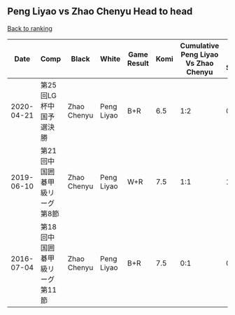 ## Peng Liyao vs Zhao Chenyu Head to head

[Back to ranking](../../index.md)




| **Date** | **Comp** | **Black** | **White** | **Game Result** | **Komi** | **Cumulative Peng Liyao Vs Zhao Chenyu** | **Peng Liyao Streak** | **Zhao Chenyu Streak** | 
| --- | --- | --- | --- | --- | --- | --- | --- | --- |
| 2020-04-21 | 第25回LG杯中国予選決勝 | Zhao Chenyu | Peng Liyao | B+R | 6.5 | 1:2 | 0 | 1 | 
| 2019-06-10 | 第21回中国囲碁甲級リーグ第8節 | Zhao Chenyu | Peng Liyao | W+R | 7.5 | 1:1 | 1 | 0 | 
| 2016-07-04 | 第18回中国囲碁甲級リーグ第11節 | Zhao Chenyu | Peng Liyao | B+R | 7.5 | 0:1 | 0 | 1 |




